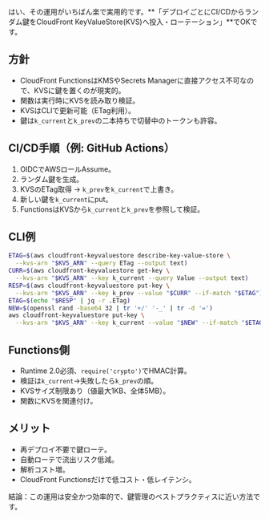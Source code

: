 はい、その運用がいちばん楽で実用的です。**「デプロイごとにCI/CDからランダム鍵をCloudFront KeyValueStore(KVS)へ投入・ローテーション」**でOKです。

## 方針
- CloudFront FunctionsはKMSやSecrets Managerに直接アクセス不可なので、KVSに鍵を置くのが現実的。
- 関数は実行時にKVSを読み取り検証。
- KVSはCLIで更新可能（ETag利用）。
- 鍵は`k_current`と`k_prev`の二本持ちで切替中のトークンも許容。

## CI/CD手順（例: GitHub Actions）
1. OIDCでAWSロールAssume。
2. ランダム鍵を生成。
3. KVSのETag取得 → `k_prev`を`k_current`で上書き。
4. 新しい鍵を`k_current`にput。
5. FunctionsはKVSから`k_current`と`k_prev`を参照して検証。

## CLI例
```bash
ETAG=$(aws cloudfront-keyvaluestore describe-key-value-store \
  --kvs-arn "$KVS_ARN" --query ETag --output text)
CURR=$(aws cloudfront-keyvaluestore get-key \
  --kvs-arn "$KVS_ARN" --key k_current --query Value --output text)
RESP=$(aws cloudfront-keyvaluestore put-key \
  --kvs-arn "$KVS_ARN" --key k_prev --value "$CURR" --if-match "$ETAG")
ETAG=$(echo "$RESP" | jq -r .ETag)
NEW=$(openssl rand -base64 32 | tr '+/' '-_' | tr -d '=')
aws cloudfront-keyvaluestore put-key \
  --kvs-arn "$KVS_ARN" --key k_current --value "$NEW" --if-match "$ETAG"
```

## Functions側
- Runtime 2.0必須、`require('crypto')`でHMAC計算。
- 検証は`k_current`→失敗したら`k_prev`の順。
- KVSサイズ制限あり（値最大1KB、全体5MB）。
- 関数にKVSを関連付け。

## メリット
- 再デプロイ不要で鍵ローテ。
- 自動ローテで流出リスク低減。
- 解析コスト増。
- CloudFront Functionsだけで低コスト・低レイテンシ。

結論：この運用は安全かつ効率的で、鍵管理のベストプラクティスに近い方法です。